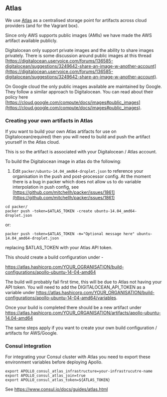 ## Atlas

We use [Atlas](https://atlas.hashicorp.com) as a centralised storage point for artifacts across cloud providers (and for the Vagrant box).

Since only AWS supports public images (AMIs) we have made the AWS artifact available publicly.

Digitalocean only support private images and the ability to share images privately. There is some discussion around public images at this thread [https://digitalocean.uservoice.com/forums/136585-digitalocean/suggestions/3249642-share-an-image-w-another-account](https://digitalocean.uservoice.com/forums/136585-digitalocean/suggestions/3249642-share-an-image-w-another-account).

On Google cloud the only public images available are maintained by Google. They follow a similar approach to Digitalocean. You can read about their policy here [https://cloud.google.com/compute/docs/images#public_images](https://cloud.google.com/compute/docs/images#public_images).

### Creating your own artifacts in Atlas

If you want to build your own Atlas artifacts for use on Digitalocean(required) then you will need to build and push the artifact yourself in the Atlas cloud.

This is so the artifact is associated with your Digitalocean / Atlas account.

To build the Digitalocean image in atlas do the following:

1. Edit ```packer/ubuntu-14.04_amd64-droplet.json``` to reference your organisation in
the push and post-processor config. At the moment there is a bug in packer which does not allow us to do variable interpolation in push config, see [https://github.com/mitchellh/packer/issues/1861](https://github.com/mitchellh/packer/issues/1861)

```
cd packer/
packer push -token=$ATLAS_TOKEN -create ubuntu-14.04_amd64-droplet.json
```
or:
```
packer push -token=$ATLAS_TOKEN -m="Optional message here" ubuntu-14.04_amd64-droplet.json
```

replacing $ATLAS_TOKEN with your Atlas API token.

This should create a build configuration under -

https://atlas.hashicorp.com/YOUR_OGRANISATION/build-configurations/apollo-ubuntu-14-04-amd64

The build will probably fail first time, this will be due to Atlas not having your API token. You will need to add the DIGITALOCEAN_API_TOKEN as a variable under https://atlas.hashicorp.com/YOUR_ORGANISATION/build-configurations/apollo-ubuntu-14-04-amd64/variables.

Once your build is completed there should be a new artifact under https://atlas.hashicorp.com/YOUR_ORGANISATION/artifacts/apollo-ubuntu-14.04-amd64

The same steps apply if you want to create your own build configuration / artifacts for AWS/Google.

### Consul integration

For integrating your Consul cluster with Atlas you need to export these environment variables before deploying Apollo.

```
export APOLLO_consul_atlas_infrastructure=your-infrastrucutre-name
export APOLLO_consul_atlas_join=true
export APOLLO_consul_atlas_token=${ATLAS_TOKEN}
```

See https://www.consul.io/docs/guides/atlas.html


